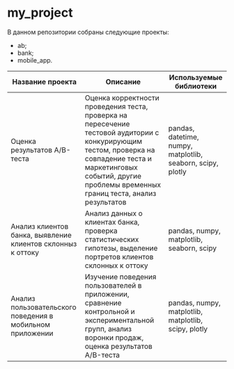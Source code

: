 # my_project
В данном репозитории собраны следующие проекты:
- ab;
- bank;
- mobile_app.

 
<table>
<thead>
<tr>
<th>Название проекта</th>
<th>Описание</th>
<th>Используемые библиотеки</th>
</tr>
</thead>
<tbody>
<tr>
<td>Оценка результатов A/B-теста</td>
<td>Оценка корректности проведения теста, проверка на пересечение тестовой аудитории с конкурирующим тестом, проверка на совпадение теста и маркетинговых событий, другие проблемы временных границ теста, анализ результатов</td>
<td>pandas, datetime, numpy, matplotlib, seaborn, scipy, plotly</td>
</tr>
<tr>
<td>Анализ клиентов банка, выявление клиентов склонныз к оттоку</td>
<td>Анализ данных о клиентах банка, проверка статистических гипотезы, выделение портретов клиентов склонных к оттоку</td>
<td>pandas, numpy, matplotlib, seaborn, scipy</td>
</tr>
<tr>
<td>Анализ пользовательского поведения в мобильном приложении</td>
<td>Изучение поведения пользователей в приложении, сравнение контрольной и экспериментальной групп, анализ воронки продаж, оценка результатов A/B-теста</td>
<td>pandas, numpy, matplotlib, matplotlib, scipy, plotly</td>
</tr>
</tbody>
</table>

